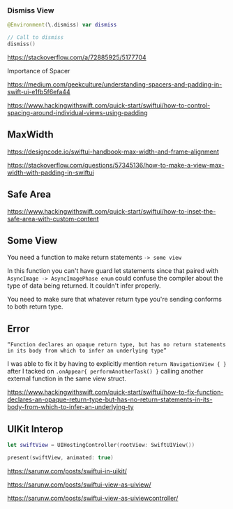 

### Dismiss View

```swift 
@Environment(\.dismiss) var dismiss

// Call to dismiss
dismiss()

```

https://stackoverflow.com/a/72885925/5177704



Importance of Spacer

https://medium.com/geekculture/understanding-spacers-and-padding-in-swift-ui-e1fb5f6efa44

https://www.hackingwithswift.com/quick-start/swiftui/how-to-control-spacing-around-individual-views-using-padding
## MaxWidth


https://designcode.io/swiftui-handbook-max-width-and-frame-alignment

https://stackoverflow.com/questions/57345136/how-to-make-a-view-max-width-with-padding-in-swiftui


## Safe Area


https://www.hackingwithswift.com/quick-start/swiftui/how-to-inset-the-safe-area-with-custom-content


## Some View

You need a function to make return statements `-> some view`

In this function you can't have guard let statements since that paired with `AsyncImage -> AsyncImagePhase enum` could confuse the compiler about the type of data being returned. It couldn't infer properly. 

You need to make sure that whatever return type you're sending conforms to both return type.

## Error

```
“Function declares an opaque return type, but has no return statements in its body from which to infer an underlying type”
```

I was able to fix it by having to explicitly mention 
`return NavigationView { }` after I tacked on `.onAppear{ performAnotherTask() }` calling another external function in the same view struct.

https://www.hackingwithswift.com/quick-start/swiftui/how-to-fix-function-declares-an-opaque-return-type-but-has-no-return-statements-in-its-body-from-which-to-infer-an-underlying-ty


## UIKit Interop

```swift
let swiftView = UIHostingController(rootView: SwiftUIView())

present(swiftView, animated: true)

```

https://sarunw.com/posts/swiftui-in-uikit/

https://sarunw.com/posts/swiftui-view-as-uiview/

https://sarunw.com/posts/swiftui-view-as-uiviewcontroller/